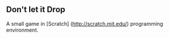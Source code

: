 Don't let it Drop
-----------------

A small game in [Scratch] (http://scratch.mit.edu/) programming environment.